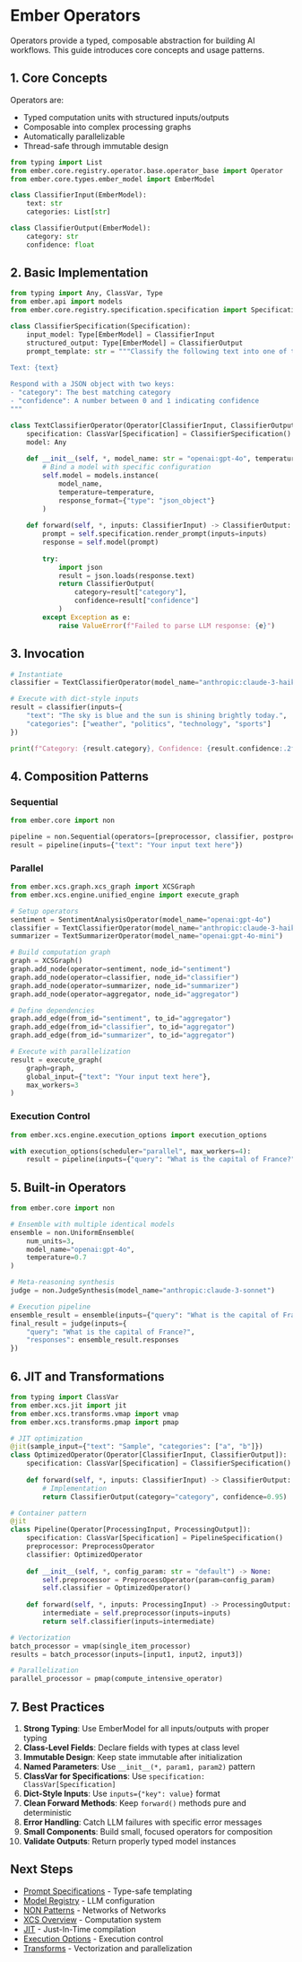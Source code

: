 # Ember Operators

Operators provide a typed, composable abstraction for building AI workflows. This guide introduces core concepts and usage patterns.

## 1. Core Concepts

Operators are:
- Typed computation units with structured inputs/outputs
- Composable into complex processing graphs
- Automatically parallelizable
- Thread-safe through immutable design

```python
from typing import List
from ember.core.registry.operator.base.operator_base import Operator
from ember.core.types.ember_model import EmberModel

class ClassifierInput(EmberModel):
    text: str
    categories: List[str]

class ClassifierOutput(EmberModel):
    category: str
    confidence: float
```

## 2. Basic Implementation

```python
from typing import Any, ClassVar, Type
from ember.api import models
from ember.core.registry.specification.specification import Specification

class ClassifierSpecification(Specification):
    input_model: Type[EmberModel] = ClassifierInput
    structured_output: Type[EmberModel] = ClassifierOutput
    prompt_template: str = """Classify the following text into one of these categories: {categories}
    
Text: {text}

Respond with a JSON object with two keys:
- "category": The best matching category
- "confidence": A number between 0 and 1 indicating confidence
"""

class TextClassifierOperator(Operator[ClassifierInput, ClassifierOutput]):
    specification: ClassVar[Specification] = ClassifierSpecification()
    model: Any
    
    def __init__(self, *, model_name: str = "openai:gpt-4o", temperature: float = 0.0) -> None:
        # Bind a model with specific configuration
        self.model = models.instance(
            model_name,
            temperature=temperature,
            response_format={"type": "json_object"}
        )
    
    def forward(self, *, inputs: ClassifierInput) -> ClassifierOutput:
        prompt = self.specification.render_prompt(inputs=inputs)
        response = self.model(prompt)
        
        try:
            import json
            result = json.loads(response.text)
            return ClassifierOutput(
                category=result["category"],
                confidence=result["confidence"]
            )
        except Exception as e:
            raise ValueError(f"Failed to parse LLM response: {e}")
```

## 3. Invocation

```python
# Instantiate
classifier = TextClassifierOperator(model_name="anthropic:claude-3-haiku")

# Execute with dict-style inputs
result = classifier(inputs={
    "text": "The sky is blue and the sun is shining brightly today.",
    "categories": ["weather", "politics", "technology", "sports"]
})

print(f"Category: {result.category}, Confidence: {result.confidence:.2f}")
```

## 4. Composition Patterns

### Sequential

```python
from ember.core import non

pipeline = non.Sequential(operators=[preprocessor, classifier, postprocessor])
result = pipeline(inputs={"text": "Your input text here"})
```

### Parallel

```python
from ember.xcs.graph.xcs_graph import XCSGraph
from ember.xcs.engine.unified_engine import execute_graph

# Setup operators
sentiment = SentimentAnalysisOperator(model_name="openai:gpt-4o")
classifier = TextClassifierOperator(model_name="anthropic:claude-3-haiku")
summarizer = TextSummarizerOperator(model_name="openai:gpt-4o-mini")

# Build computation graph
graph = XCSGraph()
graph.add_node(operator=sentiment, node_id="sentiment")
graph.add_node(operator=classifier, node_id="classifier")
graph.add_node(operator=summarizer, node_id="summarizer")
graph.add_node(operator=aggregator, node_id="aggregator")

# Define dependencies
graph.add_edge(from_id="sentiment", to_id="aggregator")
graph.add_edge(from_id="classifier", to_id="aggregator")
graph.add_edge(from_id="summarizer", to_id="aggregator")

# Execute with parallelization
result = execute_graph(
    graph=graph,
    global_input={"text": "Your input text here"},
    max_workers=3
)
```

### Execution Control

```python
from ember.xcs.engine.execution_options import execution_options

with execution_options(scheduler="parallel", max_workers=4):
    result = pipeline(inputs={"query": "What is the capital of France?"})
```

## 5. Built-in Operators

```python
from ember.core import non

# Ensemble with multiple identical models
ensemble = non.UniformEnsemble(
    num_units=3,
    model_name="openai:gpt-4o", 
    temperature=0.7
)

# Meta-reasoning synthesis 
judge = non.JudgeSynthesis(model_name="anthropic:claude-3-sonnet")

# Execution pipeline
ensemble_result = ensemble(inputs={"query": "What is the capital of France?"})
final_result = judge(inputs={
    "query": "What is the capital of France?", 
    "responses": ensemble_result.responses
})
```

## 6. JIT and Transformations

```python
from typing import ClassVar
from ember.xcs.jit import jit
from ember.xcs.transforms.vmap import vmap
from ember.xcs.transforms.pmap import pmap

# JIT optimization
@jit(sample_input={"text": "Sample", "categories": ["a", "b"]})
class OptimizedOperator(Operator[ClassifierInput, ClassifierOutput]):
    specification: ClassVar[Specification] = ClassifierSpecification()
    
    def forward(self, *, inputs: ClassifierInput) -> ClassifierOutput:
        # Implementation
        return ClassifierOutput(category="category", confidence=0.95)

# Container pattern
@jit
class Pipeline(Operator[ProcessingInput, ProcessingOutput]):
    specification: ClassVar[Specification] = PipelineSpecification()
    preprocessor: PreprocessOperator
    classifier: OptimizedOperator
    
    def __init__(self, *, config_param: str = "default") -> None:
        self.preprocessor = PreprocessOperator(param=config_param)
        self.classifier = OptimizedOperator()
    
    def forward(self, *, inputs: ProcessingInput) -> ProcessingOutput:
        intermediate = self.preprocessor(inputs=inputs)
        return self.classifier(inputs=intermediate)

# Vectorization
batch_processor = vmap(single_item_processor)
results = batch_processor(inputs=[input1, input2, input3])

# Parallelization
parallel_processor = pmap(compute_intensive_operator)
```

## 7. Best Practices

1. **Strong Typing**: Use EmberModel for all inputs/outputs with proper typing
2. **Class-Level Fields**: Declare fields with types at class level
3. **Immutable Design**: Keep state immutable after initialization 
4. **Named Parameters**: Use `__init__(*, param1, param2)` pattern
5. **ClassVar for Specifications**: Use `specification: ClassVar[Specification]`
6. **Dict-Style Inputs**: Use `inputs={"key": value}` format
7. **Clean Forward Methods**: Keep `forward()` methods pure and deterministic
8. **Error Handling**: Catch LLM failures with specific error messages
9. **Small Components**: Build small, focused operators for composition
10. **Validate Outputs**: Return properly typed model instances

## Next Steps

- [Prompt Specifications](prompt_signatures.md) - Type-safe templating
- [Model Registry](model_registry.md) - LLM configuration
- [NON Patterns](non.md) - Networks of Networks
- [XCS Overview](../xcs/README.md) - Computation system
- [JIT](../xcs/JIT_OVERVIEW.md) - Just-In-Time compilation
- [Execution Options](../xcs/EXECUTION_OPTIONS.md) - Execution control
- [Transforms](../xcs/TRANSFORMS.md) - Vectorization and parallelization